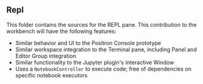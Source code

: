 ## Repl

This folder contains the sources for the REPL pane. This contribution to the workbench will have the following features:

- Similar behavior and UI to the Positron Console prototype
- Similar workspace integration to the Terminal pane, including Panel and Editor Group integration
- Similar functionality to the Jupyter plugin's Interactive Window
- Uses a `NotebookController` to execute code; free of dependencies on specific notebook executors

